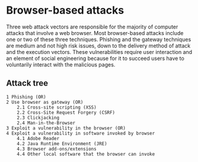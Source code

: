 # Browser-based attacks

Three web attack vectors are responsible for the majority of computer attacks that involve a web browser. Most 
browser-based attacks include one or two of these three techniques. Phishing and the gateway techniques are medium 
and not high risk issues, down to the delivery method of attack and the execution vectors. These vulnerabilities 
require user interaction and an element of social engineering because for it to succeed users have to voluntarily 
interact with the malicious pages.

## Attack tree

```text
1 Phishing (OR)
2 Use browser as gateway (OR)
    2.1 Cross-site scripting (XSS)
    2.2 Cross-Site Request Forgery (CSRF)
    2.3 Clickjacking 
    2.4 Man-in-the-Browser
3 Exploit a vulnerability in the browser (OR)
4 Exploit a vulnerability in software invoked by browser
    4.1 Adobe Reader
    4.2 Java Runtime Environment (JRE)
    4.3 Browser add-ons/extensions
    4.4 Other local software that the browser can invoke
```

